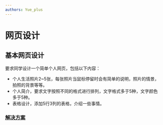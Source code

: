 ```yaml
---
authors: Yue_plus
---
```


# 网页设计

## 基本网页设计

要求同学设计一个简单个人网页，包括以下内容：

- 个人生活照片2~5张，每张照片当鼠标停留时会有简单的说明，照片的情景，拍照的背景等等。
- 个人简介，要求文字按照不同的格式进行排列，文字格式多于5种，文字颜色多于5种。
- 表格设计，添加5行3列的表格，介绍一些事情。

### [解决方案](/网页设计作业/基本网页设计/index.html)